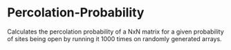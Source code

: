# Percolation-Probability
Calculates the percolation probability of a NxN matrix for a given probability of sites being open by running it 1000 times on randomly generated arrays. 

